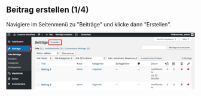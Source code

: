 ## Beitrag erstellen (1/4)

Navigiere im Seitenmenü zu "Beiträge" und klicke dann "Erstellen".

![image](./assets/create.jpg)
